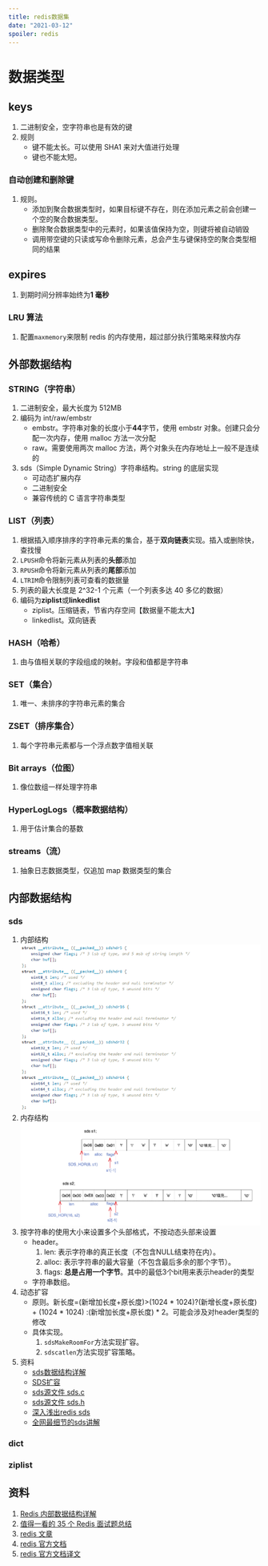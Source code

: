 ```yaml
---
title: redis数据集
date: "2021-03-12"
spoiler: redis
---
```


# 数据类型

## keys

1. 二进制安全，空字符串也是有效的键
2. 规则
   - 键不能太长。可以使用 SHA1 来对大值进行处理
   - 键也不能太短。

### 自动创建和删除键

1. 规则。
   - 添加到聚合数据类型时，如果目标键不存在，则在添加元素之前会创建一个空的聚合数据类型。
   - 删除聚合数据类型中的元素时，如果该值保持为空，则键将被自动销毁
   - 调用带空键的只读或写命令删除元素，总会产生与键保持空的聚合类型相同的结果

## expires

1. 到期时间分辨率始终为**1 毫秒**

### LRU 算法

1. 配置`maxmemory`来限制 redis 的内存使用，超过部分执行策略来释放内存

## 外部数据结构

### STRING（字符串）

1. 二进制安全，最大长度为 512MB
2. 编码为 int/raw/embstr
   - embstr。字符串对象的长度小于**44**字节，使用 embstr 对象。创建只会分配一次内存，使用 malloc 方法一次分配
   - raw。需要使用两次 malloc 方法，两个对象头在内存地址上一般不是连续的
3. sds（Simple Dynamic String）字符串结构。string 的底层实现
   - 可动态扩展内存
   - 二进制安全
   - 兼容传统的 C 语言字符串类型

### LIST（列表）

1. 根据插入顺序排序的字符串元素的集合，基于**双向链表**实现。插入或删除快，查找慢
2. `LPUSH`命令将新元素从列表的**头部**添加
3. `RPUSH`命令将新元素从列表的**尾部**添加
4. `LTRIM`命令限制列表可查看的数据量
5. 列表的最大长度是 2^32-1 个元素（一个列表多达 40 多亿的数据）
6. 编码为**ziplist**或**linkedlist**
   - ziplist。压缩链表，节省内存空间【数据量不能太大】
   - linkedlist。双向链表

### HASH（哈希）

1. 由与值相关联的字段组成的映射。字段和值都是字符串

### SET（集合）

1. 唯一、未排序的字符串元素的集合

### ZSET（排序集合）

1. 每个字符串元素都与一个浮点数字值相关联

### Bit arrays（位图）

1. 像位数组一样处理字符串

### HyperLogLogs（概率数据结构）

1. 用于估计集合的基数

### streams（流）

1. 抽象日志数据类型，仅追加 map 数据类型的集合

## 内部数据结构

### sds

1. 内部结构
   ![image](./sds-struct.png)
2. 内存结构
   ![image](./sds-mem-structure.png)
3. 按字符串的使用大小来设置多个头部格式，不按动态头部来设置
    - header。
        1. len: 表示字符串的真正长度（不包含NULL结束符在内）。
        2. alloc: 表示字符串的最大容量（不包含最后多余的那个字节）。
        3. flags: **总是占用一个字节**。其中的最低3个bit用来表示header的类型
    - 字符串数组。
3. 动态扩容
    - 原则。新长度=(新增加长度+原长度)>(1024 * 1024)?(新增长度+原长度) + (1024 * 1024) :(新增加长度+原长度) * 2。可能会涉及对header类型的修改
    - 具体实现。
        1. `sdsMakeRoomFor`方法实现扩容。
        2. `sdscatlen`方法实现扩容策略。
4. 资料
    - [sds数据结构详解](http://zhangtielei.com/posts/blog-redis-sds.html)
    - [SDS扩容](https://blog.csdn.net/weixin_40318210/article/details/85316315)
    - [sds源文件 sds.c](https://github.com/redis/redis/blob/unstable/src/sds.c)
    - [sds源文件 sds.h](https://github.com/redis/redis/blob/unstable/src/sds.h)
    - [深入浅出redis sds](https://blog.csdn.net/qq193423571/article/details/81637075)
    - [全网最细节的sds讲解](https://zhuanlan.zhihu.com/p/269496479)

### dict

### ziplist

## 资料

1. [Redis 内部数据结构详解](http://zhangtielei.com/posts/blog-redis-dict.html)
2. [值得一看的 35 个 Redis 面试题总结](https://segmentfault.com/a/1190000022381177)
3. [redis 文章](https://www.cnblogs.com/shoshana-kong/tag/redis/)
4. [redis 官方文档](https://redis.io/topics/data-types-intro)
5. [redis 官方文档译文](http://ifeve.com/redis-data-types/)
